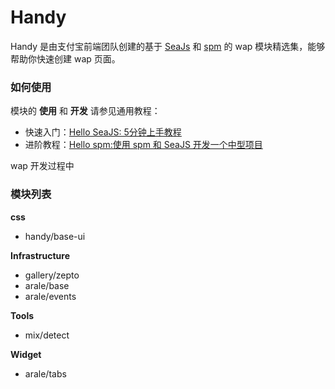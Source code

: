 # Handy

Handy 是由支付宝前端团队创建的基于 [SeaJs](http://seajs.org) 和 [spm](https://github.com/seajs/spm/wiki) 的 wap 模块精选集，能够帮助你快速创建 wap 页面。

### 如何使用

模块的 **使用** 和 **开发** 请参见通用教程：

* 快速入门：[Hello SeaJS: 5分钟上手教程](http://seajs.org/docs/#quick-start)
* 进阶教程：[Hello spm:使用 spm 和 SeaJS 开发一个中型项目](https://github.com/seajs/spm/wiki/Hello-spm%EF%BC%9A%E4%BD%BF%E7%94%A8-spm-%E5%92%8C-SeaJS-%E5%BC%80%E5%8F%91%E4%B8%80%E4%B8%AA%E4%B8%AD%E5%9E%8B%E9%A1%B9%E7%9B%AE)

wap 开发过程中

### 模块列表

**css**

* handy/base-ui

**Infrastructure**

* gallery/zepto
* arale/base
* arale/events

**Tools**

* mix/detect

**Widget**

* arale/tabs

